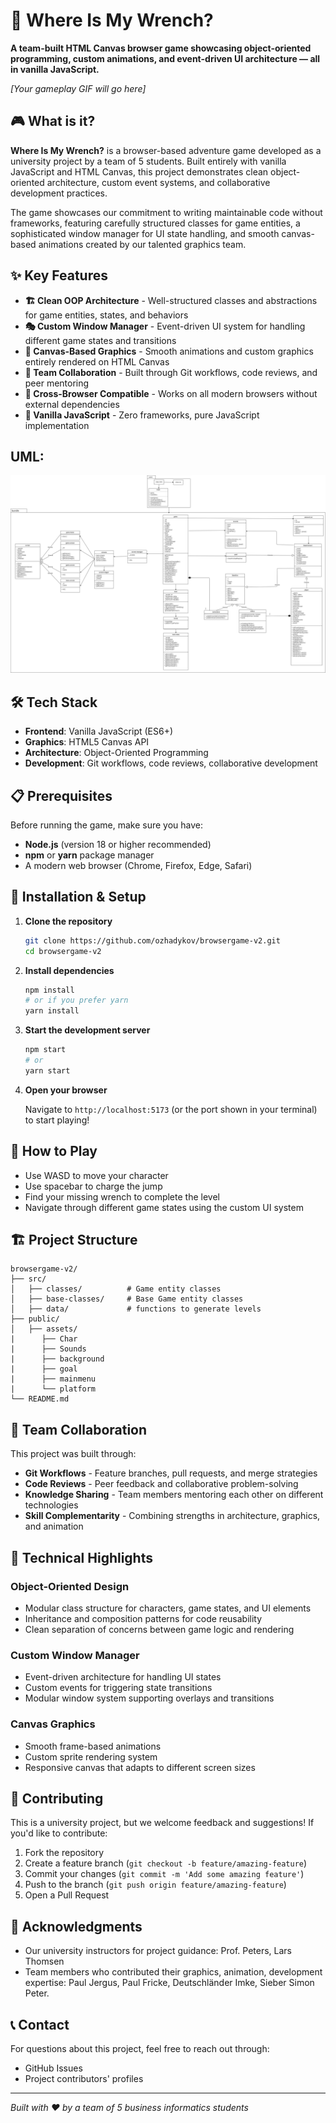 # 🔧 Where Is My Wrench?

**A team-built HTML Canvas browser game showcasing object-oriented programming, custom animations, and event-driven UI architecture — all in vanilla JavaScript.**

<!-- Add your GIF here -->
*[Your gameplay GIF will go here]*

## 🎮 What is it?

**Where Is My Wrench?** is a browser-based adventure game developed as a university project by a team of 5 students. Built entirely with vanilla JavaScript and HTML Canvas, this project demonstrates clean object-oriented architecture, custom event systems, and collaborative development practices.

The game showcases our commitment to writing maintainable code without frameworks, featuring carefully structured classes for game entities, a sophisticated window manager for UI state handling, and smooth canvas-based animations created by our talented graphics team.

## ✨ Key Features

- **🏗️ Clean OOP Architecture** - Well-structured classes and abstractions for game entities, states, and behaviors
- **🎭 Custom Window Manager** - Event-driven UI system for handling different game states and transitions
- **🎨 Canvas-Based Graphics** - Smooth animations and custom graphics entirely rendered on HTML Canvas
- **👥 Team Collaboration** - Built through Git workflows, code reviews, and peer mentoring
- **📱 Cross-Browser Compatible** - Works on all modern browsers without external dependencies
- **🚀 Vanilla JavaScript** - Zero frameworks, pure JavaScript implementation

## UML:
![Screenshot](klassendiagramm.png)

## 🛠️ Tech Stack

- **Frontend**: Vanilla JavaScript (ES6+)
- **Graphics**: HTML5 Canvas API
- **Architecture**: Object-Oriented Programming
- **Development**: Git workflows, code reviews, collaborative development

## 📋 Prerequisites

Before running the game, make sure you have:

- **Node.js** (version 18 or higher recommended)
- **npm** or **yarn** package manager
- A modern web browser (Chrome, Firefox, Edge, Safari)

## 🚀 Installation & Setup

1. **Clone the repository**
   ```bash
   git clone https://github.com/ozhadykov/browsergame-v2.git
   cd browsergame-v2
   ```

2. **Install dependencies**
   ```bash
   npm install
   # or if you prefer yarn
   yarn install
   ```

3. **Start the development server**
   ```bash
   npm start
   # or
   yarn start
   ```

4. **Open your browser**
   
   Navigate to `http://localhost:5173` (or the port shown in your terminal) to start playing!

## 🎯 How to Play

- Use WASD to move your character
- Use spacebar to charge the jump
- Find your missing wrench to complete the level
- Navigate through different game states using the custom UI system

## 🏗️ Project Structure

```
browsergame-v2/
├── src/
│   ├── classes/          # Game entity classes
│   ├── base-classes/     # Base Game entity classes
│   ├── data/             # functions to generate levels
├── public/
│   ├── assets/
|      ├── Char
|      ├── Sounds
|      ├── background
|      ├── goal
|      ├── mainmenu
|      └── platform
└── README.md
```

## 👥 Team Collaboration

This project was built through:

- **Git Workflows** - Feature branches, pull requests, and merge strategies
- **Code Reviews** - Peer feedback and collaborative problem-solving
- **Knowledge Sharing** - Team members mentoring each other on different technologies
- **Skill Complementarity** - Combining strengths in architecture, graphics, and animation

## 🎨 Technical Highlights

### Object-Oriented Design
- Modular class structure for characters, game states, and UI elements
- Inheritance and composition patterns for code reusability
- Clean separation of concerns between game logic and rendering

### Custom Window Manager
- Event-driven architecture for handling UI states
- Custom events for triggering state transitions
- Modular window system supporting overlays and transitions

### Canvas Graphics
- Smooth frame-based animations
- Custom sprite rendering system
- Responsive canvas that adapts to different screen sizes

## 🤝 Contributing

This is a university project, but we welcome feedback and suggestions! If you'd like to contribute:

1. Fork the repository
2. Create a feature branch (`git checkout -b feature/amazing-feature`)
3. Commit your changes (`git commit -m 'Add some amazing feature'`)
4. Push to the branch (`git push origin feature/amazing-feature`)
5. Open a Pull Request


## 🙏 Acknowledgments

- Our university instructors for project guidance: Prof. Peters, Lars Thomsen
- Team members who contributed their graphics, animation, development expertise: Paul Jergus, Paul Fricke,  Deutschländer Imke,  Sieber Simon Peter.

## 📞 Contact

For questions about this project, feel free to reach out through:
- GitHub Issues
- Project contributors' profiles

---

*Built with ❤️ by a team of 5 business informatics students*
